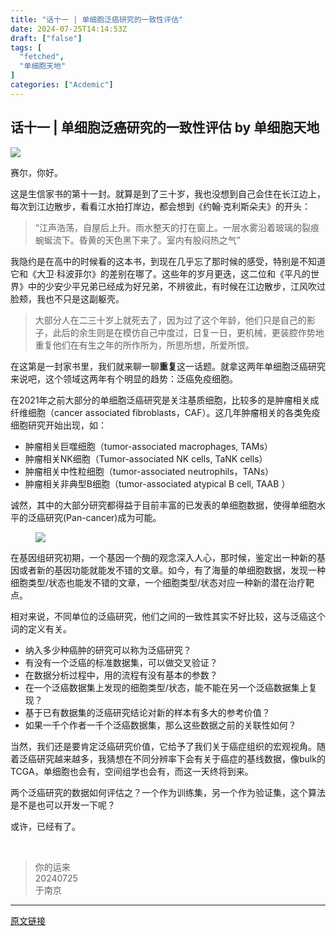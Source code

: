 ```yaml
---
title: "话十一 | 单细胞泛癌研究的一致性评估"
date: 2024-07-25T14:14:53Z
draft: ["false"]
tags: [
  "fetched",
  "单细胞天地"
]
categories: ["Acdemic"]
---
```

话十一 | 单细胞泛癌研究的一致性评估 by 单细胞天地
------
<div><section data-tool="mdnice编辑器" data-website="https://www.mdnice.com"><p data-tool="mdnice编辑器"><a target="_blank" href="https://mp.weixin.qq.com/mp/appmsgalbum?__biz=MzI1Njk4ODE0MQ==&amp;action=getalbum&amp;album_id=3459897201436688385&amp;scene=21&amp;subscene=0&amp;sessionid=0&amp;enterid=1720132451&amp;from_msgid=2247523624&amp;from_itemidx=1&amp;count=3&amp;nolastread=1#wechat_redirect" textvalue="" linktype="image" imgurl="https://mmbiz.qpic.cn/mmbiz_png/siaia0BDGJdjRnpYzLYVTtA1qC1iabwVJaazP1tMx6sT1mI68yoeMKx8eP8glEiau9ibMWSMIgD47qaIJvE5TNqDn1A/0?wx_fmt=png&amp;from=appmsg" imgdata="[object Object]" tab="innerlink" data-linktype="1"><span><img data-galleryid="" data-imgfileid="100040186" data-ratio="0.3058712121212121" data-s="300,640" data-src="https://mmbiz.qpic.cn/mmbiz_png/siaia0BDGJdjRnpYzLYVTtA1qC1iabwVJaazP1tMx6sT1mI68yoeMKx8eP8glEiau9ibMWSMIgD47qaIJvE5TNqDn1A/640?wx_fmt=png&amp;from=appmsg" data-type="png" data-w="1056" src="https://mmbiz.qpic.cn/mmbiz_png/siaia0BDGJdjRnpYzLYVTtA1qC1iabwVJaazP1tMx6sT1mI68yoeMKx8eP8glEiau9ibMWSMIgD47qaIJvE5TNqDn1A/640?wx_fmt=png&amp;from=appmsg"></span></a><br></p><p data-tool="mdnice编辑器">赛尔，你好。</p><p data-tool="mdnice编辑器">这是生信家书的第十一封。就算是到了三十岁，我也没想到自己会住在长江边上，每次到江边散步，看看江水拍打岸边，都会想到《约翰·克利斯朵夫》的开头：</p><blockquote data-tool="mdnice编辑器"><p>“江声浩荡，自屋后上升。雨水整天的打在窗上。一层水雾沿着玻璃的裂痕蜿蜒流下。昏黄的天色黑下来了。室内有股闷热之气”</p></blockquote><p data-tool="mdnice编辑器">我隐约是在高中的时候看的这本书，到现在几乎忘了那时候的感受，特别是不知道它和《大卫·科波菲尔》的差别在哪了。这些年的岁月更迭，这二位和《平凡的世界》中的少安少平兄弟已经成为好兄弟，不辨彼此，有时候在江边散步，江风吹过脸颊，我也不只是这副躯壳。</p><blockquote data-tool="mdnice编辑器"><p>大部分人在二三十岁上就死去了，因为过了这个年龄，他们只是自己的影子，此后的余生则是在模仿自己中度过，日复一日，更机械，更装腔作势地重复他们在有生之年的所作所为，所思所想，所爱所恨。</p></blockquote><p data-tool="mdnice编辑器">在这第是一封家书里，我们就来聊一聊<strong>重复</strong>这一话题。就拿这两年单细胞泛癌研究来说吧，这个领域这两年有个明显的趋势：泛癌免疫细胞。</p><p data-tool="mdnice编辑器">在2021年之前大部分的单细胞泛癌研究是关注基质细胞，比较多的是肿瘤相关成纤维细胞（cancer associated fibroblasts，CAF）。这几年肿瘤相关的各类免疫细胞研究开始出现，如：</p><ul data-tool="mdnice编辑器"><li><section>肿瘤相关巨噬细胞（tumor-associated macrophages, TAMs）</section></li><li><section>肿瘤相关NK细胞（Tumor-associated NK cells, TaNK cells）</section></li><li><section>肿瘤相关中性粒细胞（tumor-associated neutrophils，TANs）</section></li><li><section>肿瘤相关非典型B细胞（tumor-associated atypical B cell, TAAB ）</section></li></ul><p data-tool="mdnice编辑器">诚然，其中的大部分研究都得益于目前丰富的已发表的单细胞数据，使得单细胞水平的泛癌研究(Pan-cancer)成为可能。</p><figure data-tool="mdnice编辑器"><img data-imgfileid="100040642" data-ratio="0.37777777777777777" data-src="https://mmbiz.qpic.cn/mmbiz_png/siaia0BDGJdjSZGfFkicPD9Bic2GsdYraowicFcbA3IdiauIvd35icWJcIblKYB5AneXlHFTayKpb1bziblxsraE0aulZQ/640?wx_fmt=png&amp;from=appmsg" data-type="png" data-w="1080" src="https://mmbiz.qpic.cn/mmbiz_png/siaia0BDGJdjSZGfFkicPD9Bic2GsdYraowicFcbA3IdiauIvd35icWJcIblKYB5AneXlHFTayKpb1bziblxsraE0aulZQ/640?wx_fmt=png&amp;from=appmsg"></figure><p data-tool="mdnice编辑器">在基因组研究初期，一个基因一个酶的观念深入人心，那时候，鉴定出一种新的基因或者新的基因功能就能发不错的文章。如今，有了海量的单细胞数据，发现一种细胞类型/状态也能发不错的文章，一个细胞类型/状态对应一种新的潜在治疗靶点。</p><p data-tool="mdnice编辑器">相对来说，不同单位的泛癌研究，他们之间的一致性其实不好比较，这与泛癌这个词的定义有关。</p><ul data-tool="mdnice编辑器"><li><section>纳入多少种癌肿的研究可以称为泛癌研究？</section></li><li><section>有没有一个泛癌的标准数据集，可以做交叉验证？</section></li><li><section>在数据分析过程中，用的流程有没有基本的参数？</section></li><li><section>在一个泛癌数据集上发现的细胞类型/状态，能不能在另一个泛癌数据集上复现？</section></li><li><section>基于已有数据集的泛癌研究结论对新的样本有多大的参考价值？</section></li><li><section>如果一千个作者一千个泛癌数据集，那么这些数据之前的关联性如何？</section></li></ul><p data-tool="mdnice编辑器">当然，我们还是要肯定泛癌研究价值，它给予了我们关于癌症组织的宏观视角。随着泛癌研究越来越多，我猜想在不同分辨率下会有关于癌症的基线数据，像bulk的TCGA，单细胞也会有，空间组学也会有，而这一天终将到来。</p><p data-tool="mdnice编辑器">两个泛癌研究的数据如何评估之？一个作为训练集，另一个作为验证集，这个算法是不是也可以开发一下呢？</p><p data-tool="mdnice编辑器">或许，已经有了。</p><figure data-tool="mdnice编辑器"><br></figure><blockquote data-tool="mdnice编辑器"><p>你的运来<br>20240725<br>于南京<br></p></blockquote></section><p><mp-style-type data-value="3"></mp-style-type></p></div>  
<hr>
<a href="https://mp.weixin.qq.com/s/h1ppkls5hwaF6g-5J0Juqw",target="_blank" rel="noopener noreferrer">原文链接</a>
